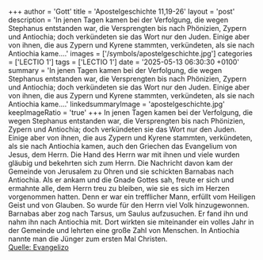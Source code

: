 +++
author = 'Gott'
title = 'Apostelgeschichte 11,19-26'
layout = 'post'
description = 'In jenen Tagen kamen bei der Verfolgung, die wegen Stephanus entstanden war, die Versprengten bis nach Phönizien, Zypern und Antiochia; doch verkündeten sie das Wort nur den Juden. Einige aber von ihnen, die aus Zypern und Kyrene stammten, verkündeten, als sie nach Antiochia kame....'
images = ['/symbols/apostelgeschichte.jpg']
categories = ['LECTIO 1']
tags = ['LECTIO 1']
date = '2025-05-13 06:30:30 +0100'
summary = 'In jenen Tagen kamen bei der Verfolgung, die wegen Stephanus entstanden war, die Versprengten bis nach Phönizien, Zypern und Antiochia; doch verkündeten sie das Wort nur den Juden. Einige aber von ihnen, die aus Zypern und Kyrene stammten, verkündeten, als sie nach Antiochia kame....'
linkedsummaryImage = 'apostelgeschichte.jpg'
keepImageRatio = 'true'
+++
In jenen Tagen kamen bei der Verfolgung, die wegen Stephanus entstanden war, die Versprengten bis nach Phönizien, Zypern und Antiochia; doch verkündeten sie das Wort nur den Juden.
Einige aber von ihnen, die aus Zypern und Kyrene stammten, verkündeten, als sie nach Antiochia kamen, auch den Griechen das Evangelium von Jesus, dem Herrn.<!--more-->
Die Hand des Herrn war mit ihnen und viele wurden gläubig und bekehrten sich zum Herrn.
Die Nachricht davon kam der Gemeinde von Jerusalem zu Ohren und sie schickten Barnabas nach Antiochia.
Als er ankam und die Gnade Gottes sah, freute er sich und ermahnte alle, dem Herrn treu zu bleiben, wie sie es sich im Herzen vorgenommen hatten.
Denn er war ein trefflicher Mann, erfüllt vom Heiligen Geist und von Glauben. So wurde für den Herrn viel Volk hinzugewonnen.
Barnabas aber zog nach Tarsus, um Saulus aufzusuchen.
Er fand ihn und nahm ihn nach Antiochia mit. Dort wirkten sie miteinander ein volles Jahr in der Gemeinde und lehrten eine große Zahl von Menschen. In Antiochia nannte man die Jünger zum ersten Mal Christen.<br> [Quelle: Evangelizo](https://evangeliumtagfuertag.org/DE/gospel)